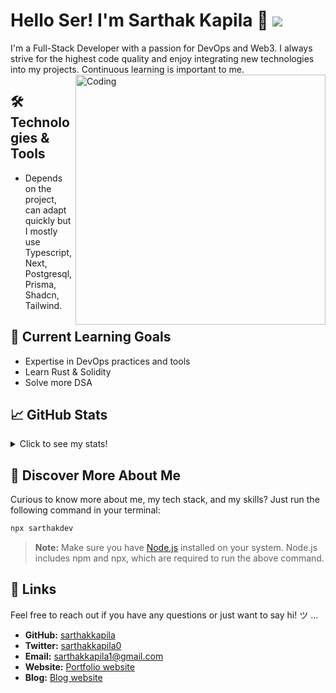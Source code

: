 
# Hello Ser! I'm Sarthak Kapila 👋 [![](https://visitcount.itsvg.in/api?id=sarthakkapila&label=Profile%20Views&icon=6&pretty=false)](https://visitcount.itsvg.in)

I'm a Full-Stack Developer with a passion for DevOps and Web3. I always strive for the highest code quality and enjoy integrating new technologies into my projects. Continuous learning is important to me.
<img align="right" alt="Coding" width="400" src="https://media1.giphy.com/media/v1.Y2lkPTc5MGI3NjExMjR2MWd3d2dtaDNjY293bWM2dGQ2cmtrMGthdnhoNWpqNzA1dmNhdyZlcD12MV9pbnRlcm5hbF9naWZfYnlfaWQmY3Q9Zw/zgduo4kWRRDVK/giphy.webp">

## 🛠️ Technologies & Tools
- Depends on the project, can adapt quickly but I mostly use Typescript, Next, Postgresql, Prisma, Shadcn, Tailwind.

## 🌱 Current Learning Goals
- Expertise in DevOps practices and tools
- Learn Rust & Solidity
- Solve more DSA

## 📈 GitHub Stats

<details>
  <summary>Click to see my stats!</summary>
  <br>
  <img src="https://github-readme-stats.vercel.app/api?username=sarthakkapila&theme=nightowl&hide_border=false&include_all_commits=true&count_private=false" alt="GitHub Stats">
</details>

## 🌟 Discover More About Me

Curious to know more about me, my tech stack, and my skills? Just run the following command in your terminal:

```sh
npx sarthakdev
```
> **Note:** Make sure you have [Node.js](https://nodejs.org/en/download/package-manager) installed on your system. Node.js includes npm and npx, which are required to run the above command.

## 🔗 Links
Feel free to reach out if you have any questions or just want to say hi! ツ ...
- **GitHub:** [sarthakkapila](https://github.com/sarthakkapila)
- **Twitter:** [sarthakkapila0](https://twitter.com/sarthakkapila0)
- **Email:** [sarthakkapila1@gmail.com](mailto:sarthakkapila1@gmail.com?subject=Hi%20there%F0%9F%91%8B&body=Hi%20there%F0%9F%91%8B%0A)
- **Website:** [Portfolio website](https://sarthakkapila.xyz)
- **Blog:** [Blog website](https://sarthaklol.vercel.app)
